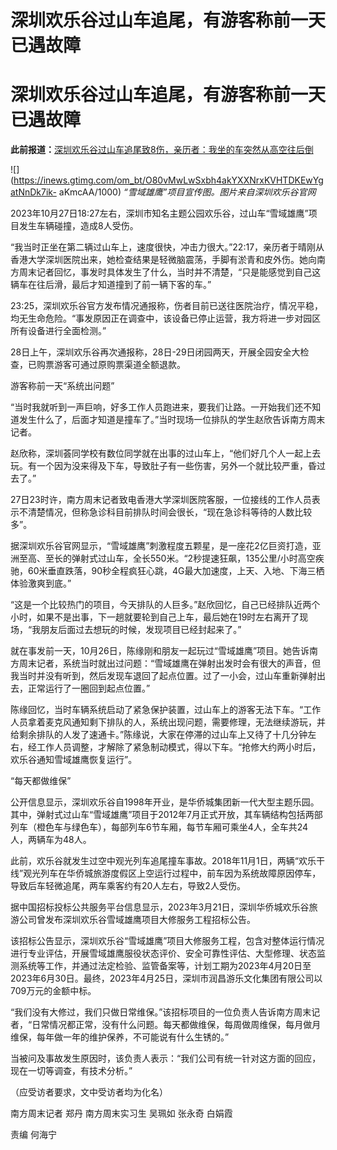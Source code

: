 # 深圳欢乐谷过山车追尾，有游客称前一天已遇故障

# 深圳欢乐谷过山车追尾，有游客称前一天已遇故障

**此前报道：**[深圳欢乐谷过山车追尾致8伤，亲历者：我坐的车突然从高空往后倒](https://new.qq.com/rain/a/20231027A0AXIN00)

![](https://inews.gtimg.com/om_bt/O80vMwLwSxbh4akYXXNrxKVHTDKEwYgatNnDk7ik-
aKmcAA/1000) _“雪域雄鹰”项目宣传图。图片来自深圳欢乐谷官网_

2023年10月27日18:27左右，深圳市知名主题公园欢乐谷，过山车“雪域雄鹰”项目发生车辆碰撞，造成8人受伤。

“我当时正坐在第二辆过山车上，速度很快，冲击力很大。”22:17，亲历者于晴刚从香港大学深圳医院出来，她检查结果是轻微脑震荡，手脚有淤青和皮外伤。她向南方周末记者回忆，事发时具体发生了什么，当时并不清楚，“只是能感觉到自己这辆车在往后滑，最后才知道撞到了前一辆下客的车。”

23:25，深圳欢乐谷官方发布情况通报称，伤者目前已送往医院治疗，情况平稳，均无生命危险。“事发原因正在调查中，该设备已停止运营，我方将进一步对园区所有设备进行全面检测。”

28日上午，深圳欢乐谷再次通报称，28日-29日闭园两天，开展全园安全大检查，已购票游客可通过原购票渠道全额退款。

游客称前一天“系统出问题”

“当时我就听到一声巨响，好多工作人员跑进来，要我们让路。一开始我们还不知道发生什么了，后面才知道是撞车了。”当时现场一位排队的学生赵欣告诉南方周末记者。

赵欣称，深圳荟同学校有数位同学就在出事的过山车上，“他们好几个人一起上去玩。有一个因为没来得及下车，导致肚子有一些伤害，另外一个就比较严重，昏过去了。”

27日23时许，南方周末记者致电香港大学深圳医院客服，一位接线的工作人员表示不清楚情况，但称急诊科目前排队时间会很长，“现在急诊科等待的人数比较多”。

据深圳欢乐谷官网显示，“雪域雄鹰”刺激程度五颗星，是一座花2亿巨资打造，亚洲至高、至长的弹射式过山车，全长550米。“2秒提速狂飙，135公里/小时高空疾驰，60米垂直跌落，90秒全程疯狂心跳，4G最大加速度，上天、入地、下海三栖体验激爽到底。”

“这是一个比较热门的项目，今天排队的人巨多。”赵欣回忆，自己已经排队近两个小时，如果不是出事，下一趟就要轮到自己上车，最后她在19时左右离开了现场，“我朋友后面过去想玩的时候，发现项目已经封起来了。”

就在事发前一天，10月26日，陈缘刚和朋友一起玩过“雪域雄鹰”项目。她告诉南方周末记者，系统当时就出过问题：“雪域雄鹰在弹射出发时会有很大的声音，但我当时并没有听到，然后发现车退回了起点位置。过了一小会，过山车重新弹射出去，正常运行了一圈回到起点位置。”

陈缘回忆，当时车辆系统启动了紧急保护装置，过山车上的游客无法下车。“工作人员拿着麦克风通知剩下排队的人，系统出现问题，需要修理，无法继续游玩，并给剩余排队的人发了速通卡。”陈缘说，大家在停滞的过山车上又待了十几分钟左右，经工作人员调整，才解除了紧急制动模式，得以下车。“抢修大约两小时后，欢乐谷通知雪域雄鹰恢复运行”。

“每天都做维保”

公开信息显示，深圳欢乐谷自1998年开业，是华侨城集团新一代大型主题乐园。其中，弹射式过山车“雪域雄鹰”项目于2012年7月正式开放，其车辆结构包括两部列车（橙色车与绿色车），每部列车6节车厢，每节车厢可乘坐4人，全车共24人，两辆车为48人。

此前，欢乐谷就发生过空中观光列车追尾撞车事故。2018年11月1日，两辆“欢乐干线”观光列车在华侨城旅游度假区上空运行过程中，前车因为系统故障原因停车，导致后车轻微追尾，两车乘客约有20人左右，导致2人受伤。

据中国招标投标公共服务平台信息显示，2023年3月21日，深圳华侨城欢乐谷旅游公司曾发布深圳欢乐谷雪域雄鹰项目大修服务工程招标公告。

该招标公告显示，深圳欢乐谷“雪域雄鹰”项目大修服务工程，包含对整体运行情况进行专业评估，开展雪域雄鹰服役状态评价、安全可靠性评估、大型修理、状态监测系统等工作，并通过法定检验、监管备案等，计划工期为2023年4月20日至2023年6月30日。最终，2023年4月25日，深圳市润昌游乐文化集团有限公司以709万元的金额中标。

“我们没有大修过，我们只做日常维保。”该招标项目的一位负责人告诉南方周末记者，“日常情况都正常，没有什么问题。每天都做维保，每周做周维保，每月做月维保，每年做一年的维护保养，不可能说有什么生锈的。”

当被问及事故发生原因时，该负责人表示：“我们公司有统一针对这方面的回应，现在一切等调查，有技术分析。”

（应受访者要求，文中受访者均为化名）

南方周末记者 郑丹 南方周末实习生 吴珮如 张永奇 白娟霞

责编 何海宁

